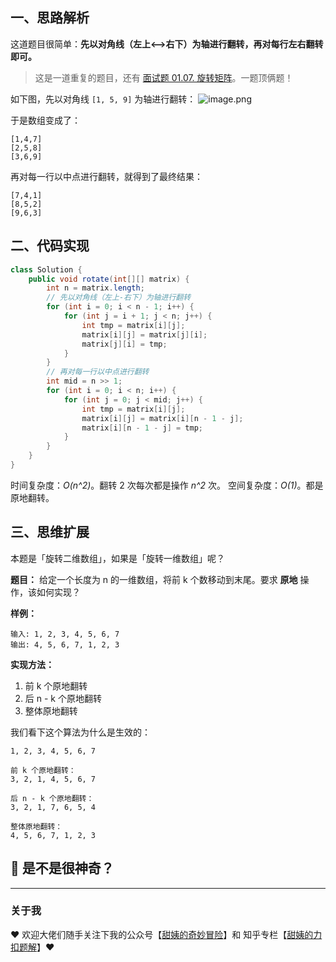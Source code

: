 ## 一、思路解析

这道题目很简单：**先以对角线（左上<—>右下）为轴进行翻转，再对每行左右翻转即可。**

> 这是一道重复的题目，还有 [面试题 01.07. 旋转矩阵](https://leetcode-cn.com/problems/rotate-matrix-lcci/solution/jian-dan-java-yuan-di-shuang-bai-by-sweetiee/)。一题顶俩题！

如下图，先以对角线 `[1, 5, 9]` 为轴进行翻转：
![image.png](https://pic.leetcode-cn.com/7c85f9932eeae5a454cd0e825106c972c719ed4401f7ab62bc4092c7239ff41b-image.png)

于是数组变成了：
```
[1,4,7]
[2,5,8]
[3,6,9]
```

再对每一行以中点进行翻转，就得到了最终结果：

```
[7,4,1]
[8,5,2]
[9,6,3]
```

## 二、代码实现
```Java []
class Solution {
    public void rotate(int[][] matrix) {
        int n = matrix.length;
        // 先以对角线（左上-右下）为轴进行翻转
        for (int i = 0; i < n - 1; i++) {
            for (int j = i + 1; j < n; j++) {
                int tmp = matrix[i][j];
                matrix[i][j] = matrix[j][i];
                matrix[j][i] = tmp;
            }
        }
        // 再对每一行以中点进行翻转
        int mid = n >> 1;
        for (int i = 0; i < n; i++) {
            for (int j = 0; j < mid; j++) {
                int tmp = matrix[i][j];
                matrix[i][j] = matrix[i][n - 1 - j];
                matrix[i][n - 1 - j] = tmp;
            }
        }
    }
}
```

时间复杂度：*O(n^2)*。翻转 2 次每次都是操作 *n^2* 次。
空间复杂度：*O(1)*。都是原地翻转。


## 三、思维扩展

本题是「旋转二维数组」，如果是「旋转一维数组」呢？

**题目：**
给定一个长度为 n 的一维数组，将前 k 个数移动到末尾。要求 **原地** 操作，该如何实现？

**样例：**
```
输入: 1, 2, 3, 4, 5, 6, 7
输出: 4, 5, 6, 7, 1, 2, 3
```

**实现方法：**
1. 前 k 个原地翻转
2. 后 n - k 个原地翻转
3. 整体原地翻转

我们看下这个算法为什么是生效的：

```
1, 2, 3, 4, 5, 6, 7

前 k 个原地翻转：
3, 2, 1, 4, 5, 6, 7

后 n - k 个原地翻转：
3, 2, 1, 7, 6, 5, 4

整体原地翻转：
4, 5, 6, 7, 1, 2, 3
```

## 🤔 是不是很神奇？

---

### 关于我

❤️ 欢迎大佬们随手关注下我的公众号【[甜姨的奇妙冒险](https://sweeetiee-1256505723.cos.ap-beijing.myqcloud.com/sweetiee_wechat.jpeg)】和 知乎专栏【[甜姨的力扣题解](https://zhuanlan.zhihu.com/c_1224355183452614656)】❤️